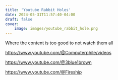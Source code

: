 ```yaml
---
title: 'Youtube Rabbit Holes'
date: 2024-05-31T11:57:40-04:00
draft: false
cover: 
    image: images/youtube_rabbit_hole.png
---
```


Where the content is too good to not watch them all

https://www.youtube.com/@Computerphile/videos

https://www.youtube.com/@3blue1brown

https://www.youtube.com/@Fireship

